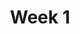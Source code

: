 ---
title: Week 1
days:
  - date: 2019-08-28
    events:
      "**Discussion**{: .label } No discussion this week":
  - date: 2019-08-29
    events:
      "[Course Overview](https://docs.google.com/presentation/d/1x3D02lAqn5gLT18GAabRbuvzbxX_5B4RvLo5Nr1cxl8/edit#slide=id.g1c268c8d38_0_2) ([webcast](https://www.youtube.com/watch?v=_HOWpc6v4T8)) ([code](https://github.com/DS-100/fa19/tree/master/lecture/lec01)) ":
        "[Ch. 1.1](https://www.textbook.ds100.org/ch/01/lifecycle_intro.html), [Ch. 1.2](https://www.textbook.ds100.org/ch/02/design_intro.html)"
      "**Homework**{: .label } [Homework 1 released](http://data100.datahub.berkeley.edu/hub/user-redirect/git-sync?repo=https://github.com/DS-100/fa19&subPath=hw/hw1/hw1.ipynb) ([solutions](http://data100.datahub.berkeley.edu/hub/user-redirect/git-sync?repo=https://github.com/DS-100/fa19&subPath=hw/hw1/hw1-sol.ipynb))":
---